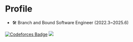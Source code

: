 # Profile  

- 🛠️ Branch and Bound Software Engineer (2022.3~2025.6)

[![Codeforces Badge](https://codeforces-readme-stats.vercel.app/api/badge?username=plast)](https://codeforces.com/profile/plast) <a href="https://atcoder.jp/users/plast" target="_blank" title="tourist"><img src="https://img.shields.io/endpoint?url=https%3A%2F%2Fatcoder-badges.now.sh%2Fapi%2Fatcoder%2Fjson%2Fplast" /></a>
